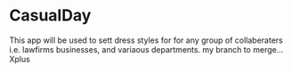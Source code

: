 # CasualDay
This app will be used to sett dress styles for for any group of collaberaters i.e. lawfirms businesses, and variaous departments.
my branch to merge... Xplus
